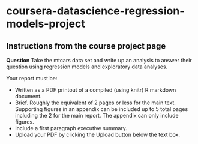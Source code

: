 # coursera-datascience-regression-models-project

## Instructions from the course project page
**Question**
Take the mtcars data set and write up an analysis to answer their question using regression models and exploratory data analyses.

Your report must be:
- Written as a PDF printout of a compiled (using knitr) R markdown document.
- Brief. Roughly the equivalent of 2 pages or less for the main text. Supporting figures in an appendix can be included up to 5 total pages including the 2 for the main report. The appendix can only include figures.
- Include a first paragraph executive summary.
- Upload your PDF by clicking the Upload button below the text box.
